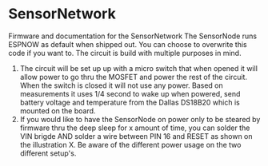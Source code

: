 # SensorNetwork
Firmware and documentation for the SensorNetwork
The SensorNode runs ESPNOW as default when shipped out. You can choose to overwrite this code if you want to. The circuit is build with multiple purposes in mind.
1) The circuit will be set up up with a micro switch that when opened it will allow power to go thru the MOSFET and power the rest of the circuit. When the switch is closed it will not use any power. Based on measurements it uses 1/4 second to wake up when powered, send battery voltage and temperature from the Dallas DS18B20 which is mounted on the board.
2) If you would like to have the SensorNode on power only to be steared by firmware thru the deep sleep for x amount of time, you can solder the VIN brigde AND solder a wire between PIN 16 and RESET as shown on the illustration X. 
Be aware of the different power usage on the two different setup's.
